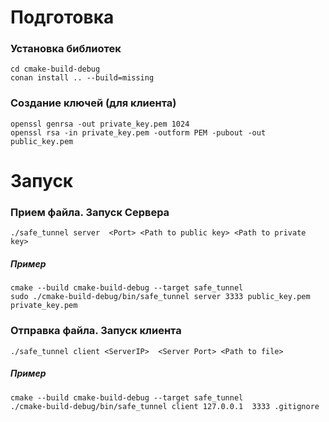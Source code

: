 
# Подготовка
### Установка библиотек
```shell
cd cmake-build-debug
conan install .. --build=missing
```
### Создание ключей (для клиента)
```shell
openssl genrsa -out private_key.pem 1024
openssl rsa -in private_key.pem -outform PEM -pubout -out public_key.pem
```

# Запуск
### Прием файла. Запуск Сервера
```
./safe_tunnel server  <Port> <Path to public key> <Path to private key>
```
##### Пример
```shell
cmake --build cmake-build-debug --target safe_tunnel
sudo ./cmake-build-debug/bin/safe_tunnel server 3333 public_key.pem private_key.pem
```

### Отправка файла. Запуск клиента

```
./safe_tunnel client <ServerIP>  <Server Port> <Path to file>
```
##### Пример
```shell
cmake --build cmake-build-debug --target safe_tunnel
./cmake-build-debug/bin/safe_tunnel client 127.0.0.1  3333 .gitignore
```

